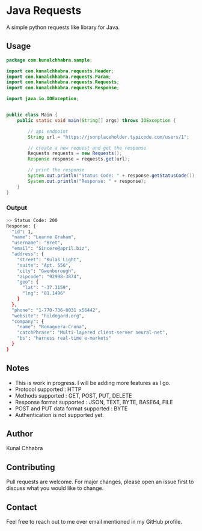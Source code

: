 # Java Requests

A simple python requests like library for Java.

## Usage

```java
package com.kunalchhabra.sample;

import com.kunalchhabra.requests.Header;
import com.kunalchhabra.requests.Param;
import com.kunalchhabra.requests.Requests;
import com.kunalchhabra.requests.Response;

import java.io.IOException;


public class Main {
    public static void main(String[] args) throws IOException {

        // api endpoint
        String url = "https://jsonplaceholder.typicode.com/users/1";

        // create a new request and get the response
        Requests requests = new Requests();
        Response response = requests.get(url);

        // print the response
        System.out.println("Status Code: " + response.getStatusCode());
        System.out.println("Response: " + response);
    }
}

```
### Output
```bash
>> Status Code: 200
Response: {
  "id": 1,
  "name": "Leanne Graham",
  "username": "Bret",
  "email": "Sincere@april.biz",
  "address": {
    "street": "Kulas Light",
    "suite": "Apt. 556",
    "city": "Gwenborough",
    "zipcode": "92998-3874",
    "geo": {
      "lat": "-37.3159",
      "lng": "81.1496"
    }
  },
  "phone": "1-770-736-8031 x56442",
  "website": "hildegard.org",
  "company": {
    "name": "Romaguera-Crona",
    "catchPhrase": "Multi-layered client-server neural-net",
    "bs": "harness real-time e-markets"
  }
}
```

## Notes
- This is work in progress. I will be adding more features as I go.
- Protocol supported : HTTP
- Methods supported : GET, POST, PUT, DELETE
- Response format supported : JSON, TEXT, BYTE, BASE64, FILE
- POST and PUT data format supported : BYTE
- Authentication is not supported yet.

## Author
Kunal Chhabra

## Contributing
Pull requests are welcome. For major changes, please open an issue first to discuss what you would like to change.

## Contact
Feel free to reach out to me over email mentioned in my GitHub profile.